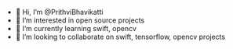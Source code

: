 - 👋 Hi, I’m @PrithviBhavikatti
- 👀 I’m interested in open source projects
- 🌱 I’m currently learning swift, opencv
- 💞️ I’m looking to collaborate on swift, tensorflow, opencv projects

<!---
PrithviBhavikatti/PrithviBhavikatti is a ✨ special ✨ repository because its `README.md` (this file) appears on your GitHub profile.
You can click the Preview link to take a look at your changes.
--->
